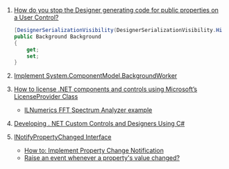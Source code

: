 1. [How do you stop the Designer generating code for public properties on a User Control?](https://stackoverflow.com/questions/29696/how-do-you-stop-the-designer-generating-code-for-public-properties-on-a-user-con)

   ```csharp
   [DesignerSerializationVisibility(DesignerSerializationVisibility.Hidden)]
   public Background Background
   {
       get;
       set;
   }
   ```

2. [Implement System.ComponentModel.BackgroundWorker](https://github.com/inthehand/32feet/blob/main/Legacy/InTheHand.Net.Personal/Windows/Forms/BackgroundWorker.cs)

3. [How to license .NET components and controls using Microsoft’s LicenseProvider Class](https://www.softwarekey.com/blog/licensing-tips/how-to-license-components-controls-microsoft-license-provider-class/)
   - [ILNumerics FFT Spectrum Analyzer example](https://ilnumerics.net/examples.php?exid=16e18c33a0743343c75e6470d07011bd)

4. [Developing . NET Custom Controls and Designers Using C#](https://books.google.com.hk/books?id=f2lcvqNAeo4C&pg=PA449&lpg=PA449&dq=LicenseProvider&source=bl&ots=nyenbLGTkg&sig=ACfU3U3g-HAJ8R4ecIWplHHunXwE0MXXnQ&hl=en&sa=X&redir_esc=y&hl=zh-CN&sourceid=cndr#v=onepage&q=LicenseProvider&f=false)
5. [INotifyPropertyChanged Interface](https://docs.microsoft.com/en-us/dotnet/api/system.componentmodel.inotifypropertychanged?view=net-5.0)
   - [How to: Implement Property Change Notification](https://docs.microsoft.com/en-us/dotnet/desktop/wpf/data/how-to-implement-property-change-notification?view=netframeworkdesktop-4.8)
   - [Raise an event whenever a property's value changed?](https://stackoverflow.com/questions/2246777/raise-an-event-whenever-a-propertys-value-changed)

